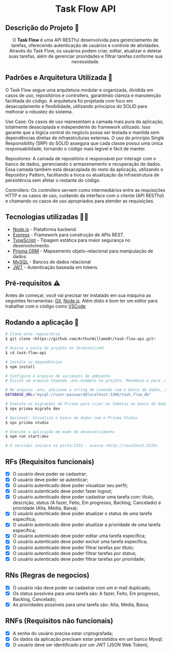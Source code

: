 <h1 align="center">Task Flow API</h1>

## Descrição do Projeto 📃

<p align="center">O <strong>Task Flow</strong> é uma API RESTful desenvolvida para gerenciamento de tarefas, oferecendo autenticação de usuários e controle de atividades. Através do Task Flow, os usuários podem criar, editar, atualizar e deletar suas tarefas, além de gerenciar prioridades e filtrar tarefas conforme sua necessidade.</p>

## Padrões e Arquitetura Utilizada 🔨

O Task Flow segue uma arquitetura modular e organizada, dividida em casos de uso, repositórios e controllers, garantindo clareza e manutenção facilitada do código. A arquitetura foi projetada com foco em desacoplamento e flexibilidade, utilizando princípios do SOLID para melhorar a robustez do sistema.

Use Case: Os casos de uso representam a camada mais pura da aplicação, totalmente desacoplada e independente do framework utilizado. Isso garante que a lógica central do negócio possa ser testada e mantida sem dependências diretas de infraestruturas externas. O uso do princípio Single Responsibility (SRP) do SOLID assegura que cada classe possui uma única responsabilidade, tornando o código mais legível e fácil de manter.

Repositores: A camada de repositório é responsável por interagir com o banco de dados, gerenciando o armazenamento e recuperação de dados. Essa camada também está desacoplada do resto da aplicação, utilizando o Repository Pattern, facilitando a troca ou atualização da infraestrutura de persistência sem afetar o restante do código.

Controllers: Os controllers servem como intermediários entre as requisições HTTP e os casos de uso, cuidando da interface com o cliente (API RESTful) e chamando os casos de uso apropriados para atender as requisições.

## Tecnologias utilizadas 👩‍💻
- [Node.js](https://nodejs.org/pt) - Plataforma backend.
- [Express](https://expressjs.com/pt-br/) - Framework para construção de APIs REST.
- [TypeScript](https://www.typescriptlang.org/) - Tipagem estática para maior segurança no desenvolvimento.
- [Prisma ORM](https://www.prisma.io/) - Mapeamento objeto-relacional para manipulação de dados.
- [MySQL](https://www.mysql.com/) - Bancos de dados relacional
- [JWT](https://jwt.io/) - Autenticação baseada em tokens.

## Pré-requisitos ⚠

Antes de começar, você vai precisar ter instalado em sua máquina as seguintes ferramentas:
[Git](https://git-scm.com), [Node.js](https://nodejs.org/en/). 
Além disto é bom ter um editor para trabalhar com o código como [VSCode](https://code.visualstudio.com/)

## Rodando a aplicação 🚀

```bash
# Clone este repositório
$ git clone <https://github.com/ArthurWillameBr/task-flow-api.git>

# Acesse a pasta do projeto no terminal/cmd
$ cd task-flow-api

# Instale as dependências
$ npm install

# Configure o arquivo de variáveis de ambiente
# Existe um arquivo chamado .env.example no projeto. Renomeie-o para .env e configure as variáveis de acordo com seu ambiente.

# No arquivo .env, adicione a string de conexão com o banco de dados, como por exemplo:
DATABASE_URL="mysql://user:password@localhost:3306/task_flow_db"

# Execute as migrações do Prisma para criar as tabelas no banco de dados
$ npx prisma migrate dev

# Opcional: Visualize o banco de dados com o Prisma Studio
$ npx prisma studio

# Execute a aplicação em modo de desenvolvimento
$ npm run start:dev

# O servidor inciará na porta:3333 - acesse <http://localhost:3333>
```

## RFs (Requisitos funcionais)
 - [X] O usuário deve poder se cadastrar;
 - [X] O usuário deve poder se autenticar;
 - [X] O usuário autenticado deve poder visualizar seu perfil;
 - [X] O usuário autenticado deve poder fazer logout;
 - [X] O usuário autenticado deve poder cadastrar uma tarefa com: título, descrição, status (A fazer, Feito, Em progresso, Backlog, Cancelado) e prioridade (Alta, Média, Baixa);
 - [X] O usuário autenticado deve poder atualizar o status de uma tarefa específica;
 - [X] O usuário autenticado deve poder atualizar a prioridade de uma tarefa específica;
 - [X] O usuário autenticado deve poder editar uma tarefa específica;
 - [X] O usuário autenticado deve poder excluir uma tarefa específica;
 - [X] O usuário autenticado deve poder filtrar tarefas por título;
 - [X] O usuário autenticado deve poder filtrar tarefas por status;
 - [X] O usuário autenticado deve poder filtrar tarefas por prioridade;

## RNs (Regras de negocios)
- [x] O usuário não deve poder se cadastrar com um e-mail duplicado;
- [X] Os status possíveis para uma tarefa são: A fazer, Feito, Em progresso, Backlog, Cancelado;
- [X] As prioridades possíveis para uma tarefa são: Alta, Média, Baixa;
      
## RNFs (Requisitos não funcionais)
- [x] A senha do usuário precisa estar criptografada;
- [x] Os dados da aplicação precisam estar persistidos em um banco Mysql;
- [X] O usuário deve ser identificado por um JWT (JSON Web Token);

